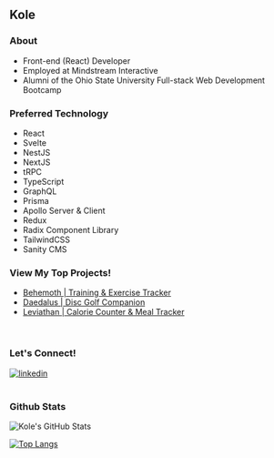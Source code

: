 ## Kole
### About
- Front-end (React) Developer  
- Employed at Mindstream Interactive
- Alumni of the Ohio State University Full-stack Web Development Bootcamp

### Preferred Technology
- React
- Svelte
- NestJS
- NextJS
- tRPC
- TypeScript
- GraphQL
- Prisma
- Apollo Server & Client
- Redux
- Radix Component Library
- TailwindCSS
- Sanity CMS                                                                                                        

### View My Top Projects!
<ul>
  <li>
    <a href='https://behemoth-training.com'>
      Behemoth | Training & Exercise Tracker
    </a>
  </li>
  <li>
    <a href='https://daedalus-disc-golf.com'>
      Daedalus | Disc Golf Companion
    </a>
  </li>
    <li>
    <a href='https://leviathan-nutrition.vercel.app'>
      Leviathan | Calorie Counter & Meal Tracker
    </a>
  </li>
</ul>

<br />

### Let's Connect!
<a href='https://www.linkedin.com/in/jkole822/'>
  <img alt='linkedin' src="https://img.shields.io/badge/LinkedIn-0077B5?style=for-the-badge&logo=linkedin&logoColor=white" />
</a>

<br />
<br />

### Github Stats

<img alt="Kole's GitHub Stats" src="https://github-readme-stats-black-nine-15.vercel.app/api?username=jkole822&show_icons=true&hide_border=true&hide=stars&theme=react" />

<br />

[![Top Langs](https://github-readme-stats.vercel.app/api/top-langs/?username=jkole822)](https://github.com/anuraghazra/github-readme-stats)





